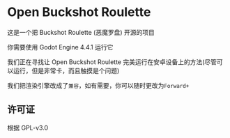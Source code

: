 # Open Buckshot Roulette
这是一个把 Buckshot Roulette (恶魔罗盘) 开源的项目  

你需要使用 Godot Engine 4.4.1 运行它  

我们正在寻找让 Open Buckshot Roulette 完美运行在安卓设备上的方法(尽管可以运行，但是非常卡，而且触摸是个问题)  

我们把渲染引擎改成了`兼容`，如有需要，你可以随时更改为`Forward+`

## 许可证
根据 GPL-v3.0  